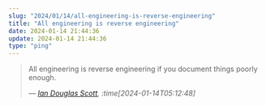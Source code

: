 ```yaml
---
slug: "2024/01/14/all-engineering-is-reverse-engineering"
title: "All engineering is reverse engineering"
date: 2024-01-14 21:44:36
update: 2024-01-14 21:44:36
type: "ping"
---
```


> All engineering is reverse engineering if you document things poorly enough.
> 
> <cite>&mdash; [Ian Douglas Scott](https://fosstodon.org/@ids1024/111751290442259763), :time[2024-01-14T05:12:48]</cite>
